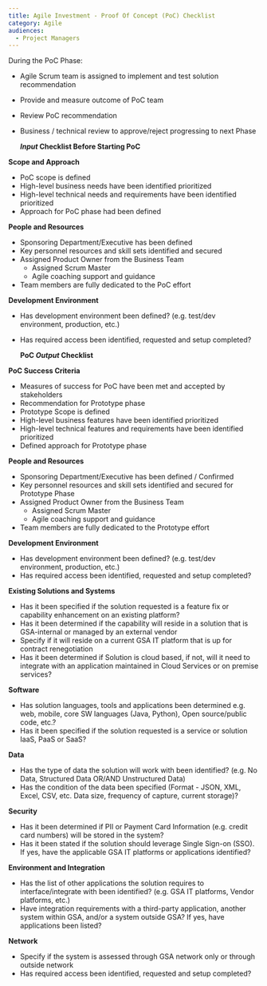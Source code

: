```yaml
---
title: Agile Investment - Proof Of Concept (PoC) Checklist
category: Agile
audiences:
  - Project Managers
---
```


During the PoC Phase:

* Agile Scrum team is assigned to implement and test solution recommendation
* Provide and measure outcome of PoC team
* Review PoC recommendation 
* Business / technical review to approve/reject progressing to next Phase


	***Input* Checklist Before Starting PoC**

**Scope and Approach**
* PoC scope is defined
* High-level business needs have been identified prioritized
* High-level technical needs and requirements have been identified prioritized
* Approach for PoC phase had been defined


**People and Resources**
* Sponsoring Department/Executive has been defined
* Key personnel resources and skill sets identified and secured
* Assigned Product Owner from the Business Team
	* Assigned Scrum Master
	* Agile coaching support and guidance 
* Team members are fully dedicated to the PoC effort

**Development Environment** 
* Has development environment been defined? (e.g. test/dev environment, production, etc.)
* Has required access been identified, requested and setup completed?

   **PoC *Output* Checklist**

**PoC Success Criteria**
* Measures of success for PoC have been met and accepted by stakeholders 
* Recommendation for Prototype phase
* Prototype Scope is defined
* High-level business features have been identified prioritized
* High-level technical features and requirements have been identified prioritized
* Defined approach for Prototype phase

**People and Resources**
* Sponsoring Department/Executive has been defined / Confirmed
* Key personnel resources and skill sets identified and secured for Prototype Phase
* Assigned Product Owner from the Business Team
	* Assigned Scrum Master
	* Agile coaching support and guidance 
* Team members are fully dedicated to the Prototype effort

**Development Environment** 
* Has development environment been defined? (e.g. test/dev environment, production, etc.)
* Has required access been identified, requested and setup completed?

**Existing Solutions and Systems** 
* Has it been specified if the solution requested is a feature fix or capability enhancement on an existing platform?
* Has it been determined if the capability will reside in a solution that is GSA-internal or managed by an external vendor
* Specify if it will reside on a current GSA IT platform that is up for contract renegotiation
* Has it been determined if Solution is cloud based, if not, will it need to integrate with an application maintained in Cloud Services or on premise services?

**Software** 
* Has solution languages, tools and applications been determined e.g. web, mobile, core SW languages (Java, Python), Open source/public code, etc.?
* Has it been specified if the solution requested is a service or solution IaaS, PaaS or SaaS?

**Data**
* Has the type of data the solution will work with been identified? (e.g. No Data, Structured Data OR/AND Unstructured Data)
* Has the condition of the data been specified (Format - JSON, XML, Excel, CSV, etc. Data size, frequency of capture, current storage)?

**Security** 
* Has it been determined if PII or Payment Card Information (e.g. credit card numbers) will be stored in the system?
* Has it been stated if the solution should leverage Single Sign-on (SSO). If yes, have the applicable GSA IT platforms or applications identified?

**Environment and Integration**
* Has the list of other applications the solution requires to interface/integrate with been identified? (e.g. GSA IT platforms, Vendor platforms, etc.)
* Have integration requirements with a third-party application, another system within GSA, and/or a system outside GSA? If yes, have applications been listed?

**Network**
* Specify if the system is assessed through GSA network only or through outside network
* Has required access been identified, requested and setup completed?
